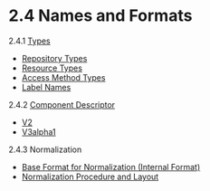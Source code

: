 # 2.4 Names and Formats


2.4.1 [Types](types.md)
- [Repository Types](types.md#repository-types)
- [Resource Types](types.md#resource-types)
- [Access Method Types](types.md#access-method-types)
- [Label Names](types.md#label-names)

2.4.2 [Component Descriptor](compdesc.md)
- [V2](compdesc/v2/README.md)
- [V3alpha1](compdesc/v3alpha1/README.md)

2.4.3 Normalization
- [Base Format for Normalization (Internal Format)](normalization_format.md)
- [Normalization Procedure and Layout](normalization_procedure.md)
